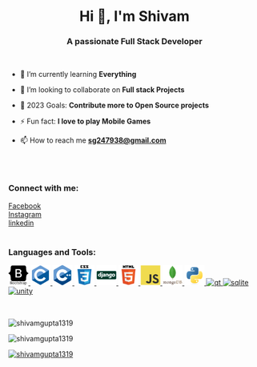 <h1 align="center">Hi 👋, I'm Shivam</h1>
<h3 align="center">A passionate Full Stack Developer</h3>

<br />


- 🌱 I’m currently learning **Everything**

- 👯 I’m looking to collaborate on **Full stack Projects**

- 🥅 2023 Goals: **Contribute more to Open Source projects**

- ⚡ Fun fact: **I love to play Mobile Games**

- 📫 How to reach me **sg247938@gmail.com**

<br />

<br />

<h3 align="left">Connect with me:</h3>
<p align="left">
<a class="btn btn-lg btn-outline-primary" href="https://www.facebook.com/profile.php?id=100006334741920">Facebook</a><br />
<a class="btn btn-lg btn-outline-primary" href="https://www.instagram.com/___mr___k_i_n_g">Instagram</a><br />
<a class="btn btn-lg btn-outline-primary" href="https://linkedin.com/in/shivamgupta1319">linkedin</a><br />

  
<br />
  
<h3 align="left">Languages and Tools:</h3>
<p align="left"> <a href="https://getbootstrap.com" target="_blank"> <img src="https://raw.githubusercontent.com/devicons/devicon/master/icons/bootstrap/bootstrap-plain-wordmark.svg" alt="bootstrap" width="40" height="40"/> </a> <a href="https://www.cprogramming.com/" target="_blank"> <img src="https://raw.githubusercontent.com/devicons/devicon/master/icons/c/c-original.svg" alt="c" width="40" height="40"/> </a> <a href="https://www.w3schools.com/cpp/" target="_blank"> <img src="https://raw.githubusercontent.com/devicons/devicon/master/icons/cplusplus/cplusplus-original.svg" alt="cplusplus" width="40" height="40"/> </a> <a href="https://www.w3schools.com/css/" target="_blank"> <img src="https://raw.githubusercontent.com/devicons/devicon/master/icons/css3/css3-original-wordmark.svg" alt="css3" width="40" height="40"/> </a> <a href="https://www.djangoproject.com/" target="_blank"> <img src="https://raw.githubusercontent.com/devicons/devicon/master/icons/django/django-original.svg" alt="django" width="40" height="40"/> </a> <a href="https://www.w3.org/html/" target="_blank"> <img src="https://raw.githubusercontent.com/devicons/devicon/master/icons/html5/html5-original-wordmark.svg" alt="html5" width="40" height="40"/> </a> <a href="https://developer.mozilla.org/en-US/docs/Web/JavaScript" target="_blank"> <img src="https://raw.githubusercontent.com/devicons/devicon/master/icons/javascript/javascript-original.svg" alt="javascript" width="40" height="40"/> </a> <a href="https://www.mongodb.com/" target="_blank"> <img src="https://raw.githubusercontent.com/devicons/devicon/master/icons/mongodb/mongodb-original-wordmark.svg" alt="mongodb" width="40" height="40"/> </a> <a href="https://www.python.org" target="_blank"> <img src="https://raw.githubusercontent.com/devicons/devicon/master/icons/python/python-original.svg" alt="python" width="40" height="40"/> </a> <a href="https://www.qt.io/" target="_blank"> <img src="https://upload.wikimedia.org/wikipedia/commons/0/0b/Qt_logo_2016.svg" alt="qt" width="40" height="40"/> </a> <a href="https://www.sqlite.org/" target="_blank"> <img src="https://www.vectorlogo.zone/logos/sqlite/sqlite-icon.svg" alt="sqlite" width="40" height="40"/> </a> <a href="https://unity.com/" target="_blank"> <img src="https://www.vectorlogo.zone/logos/unity3d/unity3d-icon.svg" alt="unity" width="40" height="40"/> </a> </p>

<br />

<p><img align="center" src="https://github-readme-streak-stats.herokuapp.com/?user=shivamgupta1319&" alt="shivamgupta1319" /></p>

<p align="left"> <img src="https://komarev.com/ghpvc/?username=shivamgupta1319&label=Profile%20views&color=0e75b6&style=flat" alt="shivamgupta1319" /> </p>

<p align="left"> <a href="https://github.com/ryo-ma/github-profile-trophy"><img src="https://github-profile-trophy.vercel.app/?username=shivamgupta1319" alt="shivamgupta1319" /></a> </p>

<p align="left"> <a href="https://twitter.com/" target="blank"><img src="https://img.shields.io/twitter/follow/?logo=twitter&style=for-the-badge" alt="" /></a> </p>
